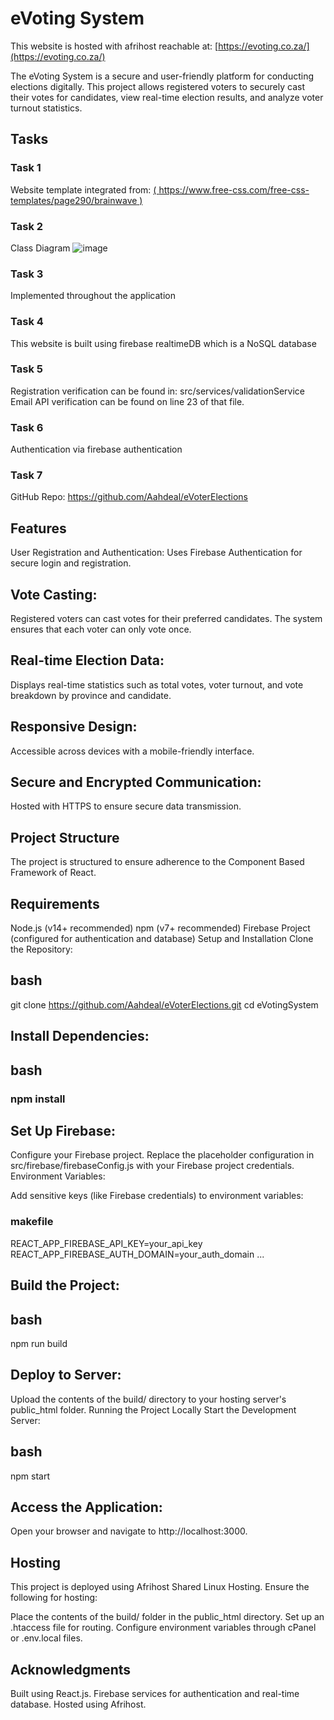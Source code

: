 # eVoting System
This website is hosted with afrihost reachable at: [https://evoting.co.za/](https://evoting.co.za/)

The eVoting System is a secure and user-friendly platform for conducting elections digitally. This project allows registered voters to securely cast their votes for candidates, view real-time election results, and analyze voter turnout statistics.

## Tasks
### Task 1
Website template integrated from: [( https://www.free-css.com/free-css-templates/page290/brainwave ) ](https://www.free-css.com/free-css-templates/page290/brainwave)
### Task 2
Class Diagram
![image](https://github.com/user-attachments/assets/aa1e5e1a-4b21-417c-9b43-6af8a7ede5a7)
### Task 3
Implemented throughout the application
### Task 4
This website is built using firebase realtimeDB which is a NoSQL database
### Task 5
Registration verification can be found in: src/services/validationService
Email API verification can be found on line 23 of that file.
### Task 6
Authentication via firebase authentication
### Task 7
GitHub Repo: https://github.com/Aahdeal/eVoterElections


## Features
User Registration and Authentication:
Uses Firebase Authentication for secure login and registration.

## Vote Casting:
Registered voters can cast votes for their preferred candidates. The system ensures that each voter can only vote once.

## Real-time Election Data:
Displays real-time statistics such as total votes, voter turnout, and vote breakdown by province and candidate.

## Responsive Design:
Accessible across devices with a mobile-friendly interface.

## Secure and Encrypted Communication:
Hosted with HTTPS to ensure secure data transmission.

## Project Structure
The project is structured to ensure adherence to the Component Based Framework of React.

## Requirements
Node.js (v14+ recommended)
npm (v7+ recommended)
Firebase Project (configured for authentication and database)
Setup and Installation
Clone the Repository:

## bash
git clone https://github.com/Aahdeal/eVoterElections.git
cd eVotingSystem

## Install Dependencies:
## bash
### npm install

## Set Up Firebase:
Configure your Firebase project.
Replace the placeholder configuration in src/firebase/firebaseConfig.js with your Firebase project credentials.
Environment Variables:

Add sensitive keys (like Firebase credentials) to environment variables:
### makefile
REACT_APP_FIREBASE_API_KEY=your_api_key
REACT_APP_FIREBASE_AUTH_DOMAIN=your_auth_domain
...
## Build the Project:

## bash
npm run build

## Deploy to Server:
Upload the contents of the build/ directory to your hosting server's public_html folder.
Running the Project Locally
Start the Development Server:

## bash
npm start

## Access the Application:
Open your browser and navigate to http://localhost:3000.

## Hosting
This project is deployed using Afrihost Shared Linux Hosting.
Ensure the following for hosting:

Place the contents of the build/ folder in the public_html directory.
Set up an .htaccess file for routing.
Configure environment variables through cPanel or .env.local files.

## Acknowledgments
Built using React.js.
Firebase services for authentication and real-time database.
Hosted using Afrihost.
